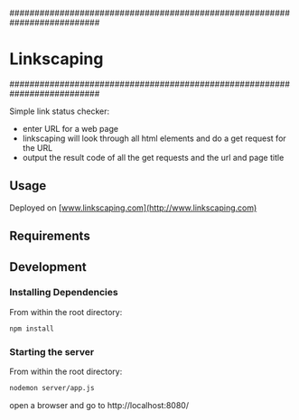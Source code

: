 ##########################################################################
# Linkscaping
##########################################################################

Simple link status checker:
- enter URL for a web page
- linkscaping will look through all html <a> elements and do a get request for the URL
- output the result code of all the get requests and the url and page title

## Usage

Deployed on [www.linkscaping.com](http://www.linkscaping.com)

## Requirements

## Development

### Installing Dependencies

From within the root directory:

```sh
npm install
```

### Starting the server

From within the root directory:

```sh
nodemon server/app.js
```

open a browser and go to http://localhost:8080/